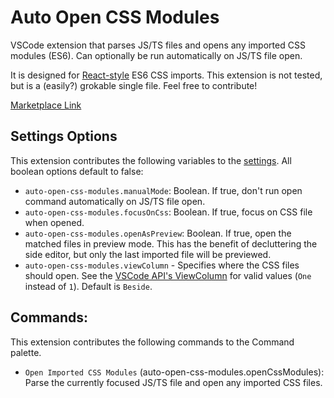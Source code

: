 # Auto Open CSS Modules 

VSCode extension that parses JS/TS files and opens any imported CSS modules (ES6). Can optionally be run automatically on JS/TS file open.

It is designed for [React-style](https://create-react-app.dev/docs/adding-a-css-modules-stylesheet/) ES6 CSS imports.
This extension is not tested, but is a (easily?) grokable single file. Feel free to contribute!

[Marketplace Link](https://marketplace.visualstudio.com/items?itemName=mjmaurer.auto-open-css-modules)

## Settings Options

This extension contributes the following variables to the [settings](https://code.visualstudio.com/docs/customization/userandworkspace).
All boolean options default to false:

- `auto-open-css-modules.manualMode`: Boolean. If true, don't run open command automatically on JS/TS file open.
- `auto-open-css-modules.focusOnCss`: Boolean. If true, focus on CSS file when opened.
- `auto-open-css-modules.openAsPreview`: Boolean. If true, open the matched files in preview mode. This has the benefit of decluttering the side editor, but only the last imported file will be previewed.
- `auto-open-css-modules.viewColumn` - Specifies where the CSS files should open. See the [VSCode API's ViewColumn](https://code.visualstudio.com/api/references/vscode-api#ViewColumn) for valid values (`One` instead of `1`). Default is `Beside`.

## Commands:

This extension contributes the following commands to the Command palette.

- `Open Imported CSS Modules` (auto-open-css-modules.openCssModules): Parse the currently focused JS/TS file and open any imported CSS files. 